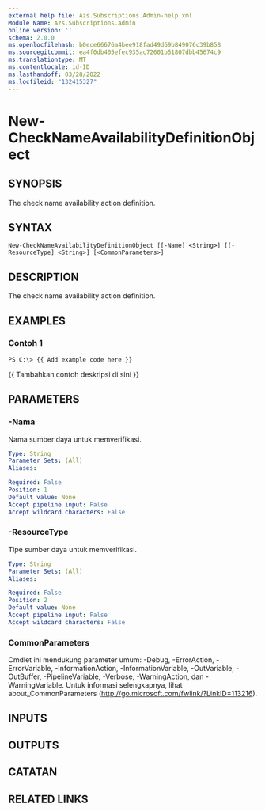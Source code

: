```yaml
---
external help file: Azs.Subscriptions.Admin-help.xml
Module Name: Azs.Subscriptions.Admin
online version: ''
schema: 2.0.0
ms.openlocfilehash: b0ece66676a4bee918fad49d69b849076c39b858
ms.sourcegitcommit: ea4f0db405efec935ac72601b51807dbb45674c9
ms.translationtype: MT
ms.contentlocale: id-ID
ms.lasthandoff: 03/28/2022
ms.locfileid: "132415327"
---
```

# New-CheckNameAvailabilityDefinitionObject

## SYNOPSIS
The check name availability action definition.

## SYNTAX

```
New-CheckNameAvailabilityDefinitionObject [[-Name] <String>] [[-ResourceType] <String>] [<CommonParameters>]
```

## DESCRIPTION
The check name availability action definition.

## EXAMPLES

### Contoh 1
```
PS C:\> {{ Add example code here }}
```

{{ Tambahkan contoh deskripsi di sini }}

## PARAMETERS

### -Nama
Nama sumber daya untuk memverifikasi.

```yaml
Type: String
Parameter Sets: (All)
Aliases: 

Required: False
Position: 1
Default value: None
Accept pipeline input: False
Accept wildcard characters: False
```

### -ResourceType
Tipe sumber daya untuk memverifikasi.

```yaml
Type: String
Parameter Sets: (All)
Aliases: 

Required: False
Position: 2
Default value: None
Accept pipeline input: False
Accept wildcard characters: False
```

### CommonParameters
Cmdlet ini mendukung parameter umum: -Debug, -ErrorAction, -ErrorVariable, -InformationAction, -InformationVariable, -OutVariable, -OutBuffer, -PipelineVariable, -Verbose, -WarningAction, dan -WarningVariable. Untuk informasi selengkapnya, lihat about_CommonParameters (http://go.microsoft.com/fwlink/?LinkID=113216).

## INPUTS

## OUTPUTS

## CATATAN

## RELATED LINKS

